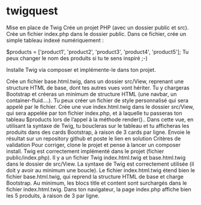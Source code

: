 # twigquest

Mise en place de Twig
Crée un projet PHP (avec un dossier public et src). Crée un fichier index.php dans le dossier public. Dans ce fichier, crée un simple tableau indexé numériquement :

$products = ['product1', 'product2', 'product3', 'product4', 'product5'];
Tu peux changer le nom des produits si tu te sens inspiré ;-)

Installe Twig via composer et implémente-le dans ton projet.

Crée un fichier base.html.twig, dans un dossier src/View, reprenant une structure HTML de base, dont tes autres vues vont hériter. Tu y chargeras Bootstrap et créeras un minimum de structure HTML (une navbar, un container-fluid....). Tu peux créer un fichier de style personnalisé qui sera appelé par le fichier.
Crée une vue index.html.twig dans le dossier src/View, qui sera appelée par ton fichier index.php, et à laquelle tu passeras ton tableau $products lors de l’appel à la méthode render()..
Dans cette vue, en utilisant la syntaxe de Twig, tu boucleras sur le tableau et tu afficheras les produits dans des cards Bootstrap, à raison de 3 cards par ligne.
Envoie le résultat sur un repository github et poste le lien en solution
Critères de validation
Pour corriger, clone le projet et pense à lancer un composer install.
Twig est correctement implémenté dans le projet (fichier public/index.php).
Il y a un fichier Twig index.html.twig et base.html.twig dans le dossier de src/View.
La syntaxe de Twig est correctement utilisée (il doit y avoir au minimum une boucle).
Le fichier index.html.twig étend bien le fichier base.html.twig, qui reprend la structure HTML de base et charge Bootstrap.
Au minimum, les blocs title et content sont surchargés dans le fichier index.html.twig.
Dans ton navigateur, la page index.php affiche bien les 5 produits, à raison de 3 par ligne.
